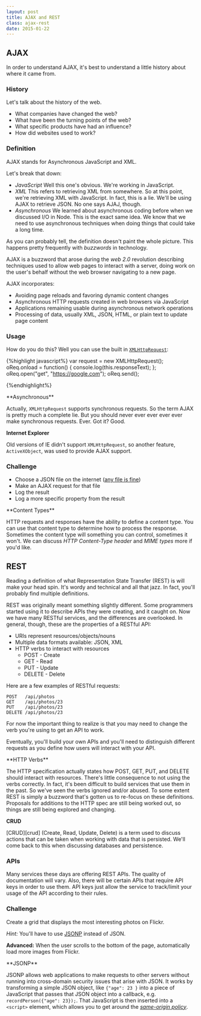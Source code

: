 ```yaml
---
layout: post
title: AJAX and REST
class: ajax-rest
date: 2015-01-22
---
```


## AJAX

In order to understand AJAX, it's best to understand a little history about where it came from.

### History

Let's talk about the history of the web.

* What companies have changed the web?
* What have been the turning points of the web?
* What specific products have had an influence?
* How did websites used to work?

### Definition

AJAX stands for Asynchronous JavaScript and XML.

Let's break that down:

* _JavaScript_
  Well this one's obvious. We're working in JavaScript.
* _XML_
  This refers to retrieving XML from somewhere. So at this point, we're retrieving XML with JavaScript. In fact, this is a lie. We'll be using AJAX to retrieve JSON. No one says AJAJ, though.
* _Asynchronous_
  We learned about asynchronous coding before when we discussed I/O in Node. This is the exact same idea. We know that we need to use asynchronous techniques when doing things that could take a long time.

As you can probably tell, the definition doesn't paint the whole picture. This happens pretty frequently with _buzzwords_ in technology.

AJAX is a buzzword that arose during the _web 2.0_ revolution describing techniques used to allow web pages to interact with a server, doing work on the user's behalf without the web browser navigating to a new page.

AJAX incorporates:

* Avoiding page reloads and favoring dynamic content changes
* Asynchronous HTTP requests created in web browsers via JavaScript
* Applications remaining usable during asynchronous network operations
* Processing of data, usually XML, JSON, HTML, or plain text to update page content

### Usage

How do you do this? Well you can use the built in [`XMLHttpRequest`][mdn-xhr]:

{%highlight javascript%}
var request = new XMLHttpRequest();
oReq.onload = function() {
    console.log(this.responseText);
};
oReq.open("get", "https://google.com");
oReq.send();

{%endhighlight%}

<aside>
**Asynchronous**

Actually, `XMLHttpRequest` supports synchronous requests. So the term AJAX is pretty much a complete lie. But you should never ever ever ever ever make synchronous requests. Ever. Got it? Good.

**Internet Explorer**

Old versions of IE didn't support `XMLHttpRequest`, so another feature, `ActiveXObject`, was used to provide AJAX support.
</aside>

### Challenge

* Choose a JSON file on the internet ([any file is fine][jsi-gamelib-package])
* Make an AJAX request for that file
* Log the result
* Log a more specific property from the result

<aside>
**Content Types**

HTTP requests and responses have the ability to define a content type. You can use that content type to determine how to process the response. Sometimes the content type will something you can control, sometimes it won't. We can discuss _HTTP Content-Type header_ and _MIME types_ more if you'd like.
</aside>

## REST

Reading a definition of what Representation State Transfer (REST) is will make your head spin. It's wordy and technical and all that jazz. In fact, you'll probably find multiple definitions.

REST was originally meant something slightly different. Some programmers started using it to describe APIs they were creating, and it caught on. Now we have many RESTful services, and the differences are overlooked. In general, though, these are the properties of a RESTful API:

* URIs represent resources/objects/nouns
* Multiple data formats available: JSON, XML
* HTTP verbs to interact with resources
  - POST - Create
  - GET - Read
  - PUT - Update
  - DELETE - Delete

Here are a few examples of RESTful requests:

    POST   /api/photos
    GET    /api/photos/23
    PUT    /api/photos/23
    DELETE /api/photos/23


For now the important thing to realize is that you may need to change the verb you're using to get an API to work.

Eventually, you'll build your own APIs and you'll need to distinguish different requests as you define how users will interact with your API.

<aside>
**HTTP Verbs**

The HTTP specification actually states how POST, GET, PUT, and DELETE should interact with resources. There's little consequence to not using the verbs correctly. In fact, it's been difficult to build services that use them in the past. So we've seen the verbs ignored and/or abused. To some extent REST is simply a buzzword that's gotten us to re-focus on these definitions. Proposals for additions to the HTTP spec are still being worked out, so things are still being explored and changing.

**CRUD**

[CRUD][crud] (Create, Read, Update, Delete) is a term used to discuss actions that can be taken when working with data that is persisted. We'll come back to this when discussing databases and persistence.
</aside>

### APIs

Many services these days are offering REST APIs. The quality of documentation will vary. Also, there will be certain APIs that require API keys in order to use them. API keys just allow the service to track/limit your usage of the API according to their rules.

### Challenge

Create a grid that displays the most interesting photos on Flickr.

_Hint:_ You'll have to use [JSONP][jsonp] instead of JSON.

**Advanced:** When the user scrolls to the bottom of the page, automatically load more images from Flickr.

<aside>
**JSONP**

JSONP allows web applications to make requests to other servers without running into cross-domain security issues that arise with JSON. It works by transforming a simple JSON object, like `{"age": 23 }` into a piece of JavaScript that passes that JSON object into a callback, e.g. `recordPerson({"age": 23});`. That JavaScript is then inserted into a `<script>` element, which allows you to get around the [_same-origin policy_][same-origin].
</aside>

[mdn-xhr]: https://developer.mozilla.org/en-US/docs/Web/API/XMLHttpRequest
[jsi-gamelib-package]: https://raw.githubusercontent.com/portlandcodeschool/jsi-gamelib/master/package.json
[jsonp]: https://en.wikipedia.org/wiki/JSONP
[same-origin]: https://en.wikipedia.org/wiki/Same-origin_policy
